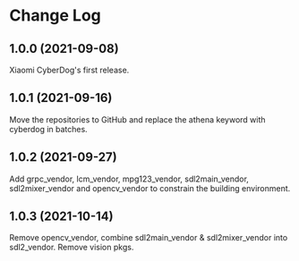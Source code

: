 # Change Log

## 1.0.0 (2021-09-08)

Xiaomi CyberDog's first release.

## 1.0.1 (2021-09-16)

Move the repositories to GitHub and replace the athena keyword with cyberdog in batches.

## 1.0.2 (2021-09-27)

Add grpc_vendor, lcm_vendor, mpg123_vendor, sdl2main_vendor, sdl2mixer_vendor and opencv_vendor to constrain the building environment.

## 1.0.3 (2021-10-14)

Remove opencv_vendor, combine sdl2main_vendor & sdl2mixer_vendor into sdl2_vendor. Remove vision pkgs.
